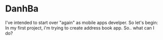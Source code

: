 # DanhBa
I've intended to start over "again" as mobile apps develper. So let's begin:
In my first project, i'm trying to create address book app. So.. what can I do?
